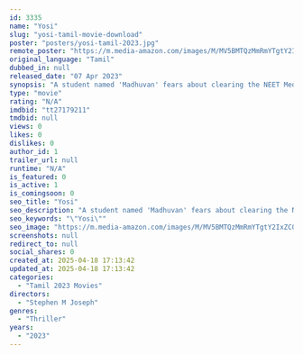 ```yaml
---
id: 3335
name: "Yosi"
slug: "yosi-tamil-movie-download"
poster: "posters/yosi-tamil-2023.jpg"
remote_poster: "https://m.media-amazon.com/images/M/MV5BMTQzMmRmYTgtY2IxZC00YmViLWEzNzUtNTQyNTJmYzgyMGI5XkEyXkFqcGdeQXVyMzMxMDUzNTk@._V1_SX300.jpg"
original_language: "Tamil"
dubbed_in: null
released_date: "07 Apr 2023"
synopsis: "A student named 'Madhuvan' fears about clearing the NEET Medical Entrance exam due to the mental stress and decides to commit suicide. Luckily, he survives, but gets stuck inside a deep forest which is not at all connected to the ..."
type: "movie"
rating: "N/A"
imdbid: "tt27179211"
tmdbid: null
views: 0
likes: 0
dislikes: 0
author_id: 1
trailer_url: null
runtime: "N/A"
is_featured: 0
is_active: 1
is_comingsoon: 0
seo_title: "Yosi"
seo_description: "A student named 'Madhuvan' fears about clearing the NEET Medical Entrance exam due to the mental stress and decides to commit suicide. Luckily, he survives, but gets stuck inside a deep forest which is not at all connected to the ..."
seo_keywords: "\"Yosi\""
seo_image: "https://m.media-amazon.com/images/M/MV5BMTQzMmRmYTgtY2IxZC00YmViLWEzNzUtNTQyNTJmYzgyMGI5XkEyXkFqcGdeQXVyMzMxMDUzNTk@._V1_SX300.jpg"
screenshots: null
redirect_to: null
social_shares: 0
created_at: 2025-04-18 17:13:42
updated_at: 2025-04-18 17:13:42
categories:
  - "Tamil 2023 Movies"
directors:
  - "Stephen M Joseph"
genres:
  - "Thriller"
years:
  - "2023"
---
```


